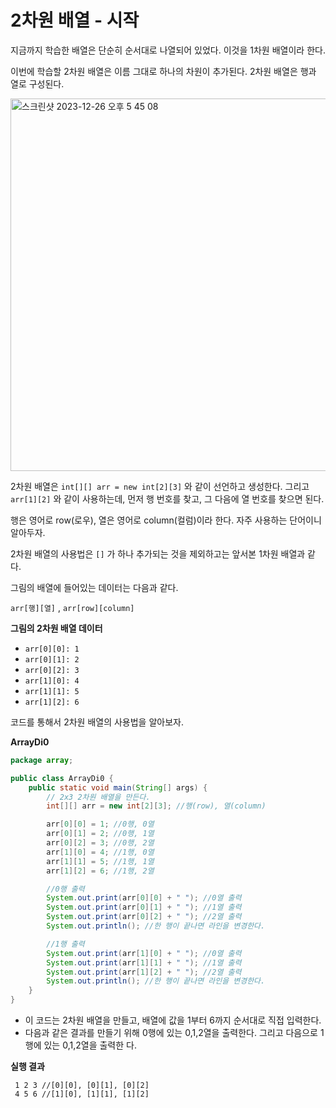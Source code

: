 # 2차원 배열 - 시작
지금까지 학습한 배열은 단순히 순서대로 나열되어 있었다. 이것을 1차원 배열이라 한다.

이번에 학습할 2차원 배열은 이름 그대로 하나의 차원이 추가된다. 2차원 배열은 행과 열로 구성된다.

<img width="596" alt="스크린샷 2023-12-26 오후 5 45 08" src="https://github.com/ajhwan/Java/assets/129160008/e43d3375-a1ef-4b25-8032-7cbb843a706a">

2차원 배열은 `int[][] arr = new int[2][3]` 와 같이 선언하고 생성한다. 그리고 `arr[1][2]` 와 같이 사용하는데, 먼저 행 번호를 찾고, 그 다음에 열 번호를 찾으면 된다.

행은 영어로 row(로우), 열은 영어로 column(컬럼)이라 한다. 자주 사용하는 단어이니 알아두자.

2차원 배열의 사용법은 `[]` 가 하나 추가되는 것을 제외하고는 앞서본 1차원 배열과 같다. 

그림의 배열에 들어있는 데이터는 다음과 같다.

`arr[행][열]` , `arr[row][column]`

**그림의 2차원 배열 데이터** 
- `arr[0][0]: 1`
- `arr[0][1]: 2`
- `arr[0][2]: 3`
- `arr[1][0]: 4`
- `arr[1][1]: 5`
- `arr[1][2]: 6`

코드를 통해서 2차원 배열의 사용법을 알아보자.

**ArrayDi0**
```java
package array;

public class ArrayDi0 {
    public static void main(String[] args) {
        // 2x3 2차원 배열을 만든다.
        int[][] arr = new int[2][3]; //행(row), 열(column)

        arr[0][0] = 1; //0행, 0열
        arr[0][1] = 2; //0행, 1열
        arr[0][2] = 3; //0행, 2열
        arr[1][0] = 4; //1행, 0열
        arr[1][1] = 5; //1행, 1열 
        arr[1][2] = 6; //1행, 2열

        //0행 출력
        System.out.print(arr[0][0] + " "); //0열 출력
        System.out.print(arr[0][1] + " "); //1열 출력
        System.out.print(arr[0][2] + " "); //2열 출력
        System.out.println(); //한 행이 끝나면 라인을 변경한다.

        //1행 출력
        System.out.print(arr[1][0] + " "); //0열 출력
        System.out.print(arr[1][1] + " "); //1열 출력
        System.out.print(arr[1][2] + " "); //2열 출력
        System.out.println(); //한 행이 끝나면 라인을 변경한다.
    }
}
```
- 이 코드는 2차원 배열을 만들고, 배열에 값을 1부터 6까지 순서대로 직접 입력한다.
- 다음과 같은 결과를 만들기 위해 0행에 있는 0,1,2열을 출력한다. 그리고 다음으로 1행에 있는 0,1,2열을 출력한 다.

**실행 결과**
```
 1 2 3 //[0][0], [0][1], [0][2]
 4 5 6 //[1][0], [1][1], [1][2]
```
    
